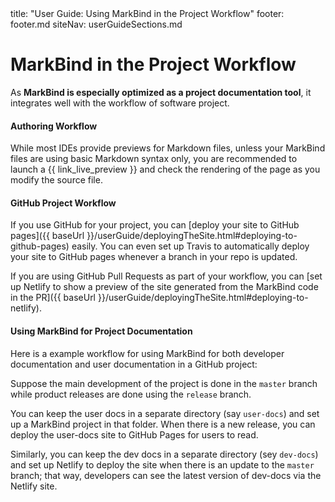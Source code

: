 <frontmatter>
  title: "User Guide: Using MarkBind in the Project Workflow"
  footer: footer.md
  siteNav: userGuideSections.md
</frontmatter>

<include src="../common/header.md" />

<div class="website-content">

# MarkBind in the Project Workflow

<span class="lead">

As **MarkBind is especially optimized as a project documentation tool**, it integrates well with the workflow of software project.
</span>

#### Authoring Workflow

While most IDEs provide previews for Markdown files, unless your MarkBind files are using basic Markdown syntax only, you are recommended to launch a {{ link_live_preview }} and check the rendering of the page as you modify the source file.

#### GitHub Project Workflow

If you use GitHub for your project, you can [deploy your site to GitHub pages]({{ baseUrl }}/userGuide/deployingTheSite.html#deploying-to-github-pages) easily. You can even set up Travis to automatically deploy your site to GitHub pages whenever a branch in your repo is updated.

If you are using GitHub Pull Requests as part of your workflow, you can [set up Netlify to show a preview of the site generated from the MarkBind code in the PR]({{ baseUrl }}/userGuide/deployingTheSite.html#deploying-to-netlify).

#### Using MarkBind for Project Documentation

Here is a example workflow for using MarkBind for both developer documentation and user documentation in a GitHub project:

<div class="indented">

Suppose the main development of the project is done in the `master` branch while product releases are done using the `release` branch.

You can keep the user docs in a separate directory (say `user-docs`) and set up a MarkBind project in that folder. When there is a new release, you can deploy the user-docs site to GitHub Pages for users to read.

Similarly, you can keep the dev docs in a separate directory (sey `dev-docs`) and set up Netlify to deploy the site when there is an update to the `master` branch; that way, developers can see the latest version of dev-docs via the Netlify site.
</div>


</div>